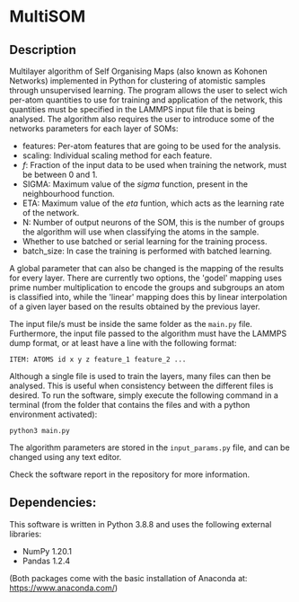# MultiSOM

## Description

Multilayer algorithm of Self Organising Maps (also known as Kohonen Networks) implemented in Python for clustering of atomistic samples through unsupervised learning. The program allows the user to select wich per-atom quantities to use for training and application of the network, this quantities must be specified in the LAMMPS input file that is being analysed. The algorithm also requires the user to introduce some of the networks parameters for each layer of SOMs:

- features: Per-atom features that are going to be used for the analysis.
- scaling: Individual scaling method for each feature.
- _f_: Fraction of the input data to be used when training the network, must be between 0 and 1.
- SIGMA: Maximum value of the _sigma_ function, present in the neighbourhood function.
- ETA: Maximum value of the _eta_ funtion, which acts as the learning rate of the network.
- N: Number of output neurons of the SOM, this is the number of groups the algorithm will use when classifying the atoms in the sample.
- Whether to use batched or serial learning for the training process.
- batch_size: In case the training is performed with batched learning.

A global parameter that can also be changed is the mapping of the results for every layer. There are currently two options, the 'godel' mapping uses prime number multiplication to encode the groups and subgroups an atom is classified into, while the 'linear' mapping does this by linear interpolation of a given layer based on the results obtained by the previous layer.

The input file/s must be inside the same folder as the `main.py` file. Furthermore, the input file passed to the algorithm must have the LAMMPS dump format, or at least have a line with the following format:

`ITEM: ATOMS id x y z feature_1 feature_2 ...`

Although a single file is used to train the layers, many files can then be analysed. This is useful when consistency between the different files is desired. To run the software, simply execute the following command in a terminal (from the folder that contains the files and with a python environment activated):

`python3 main.py`

The algorithm parameters are stored in the `input_params.py` file, and can be changed using any text editor.

Check the software report in the repository for more information.

## Dependencies:
This software is written in Python 3.8.8 and uses the following external libraries:
- NumPy 1.20.1
- Pandas 1.2.4

(Both packages come with the basic installation of Anaconda at: https://www.anaconda.com/)
